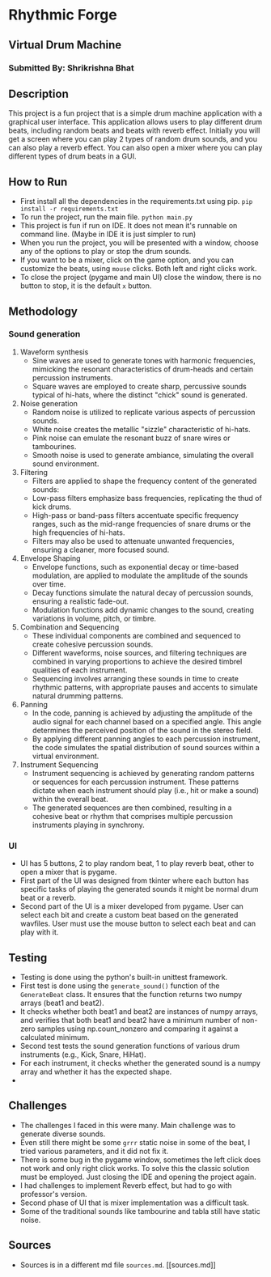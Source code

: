 # Rhythmic Forge
## Virtual Drum Machine
### Submitted By: Shrikrishna Bhat

## Description
This project is a fun project that is a simple drum machine application with a graphical user interface.
This application allows users to play different drum beats, including random beats and beats with reverb effect.
Initially you will get a screen where you can play 2 types of random drum sounds, and you can also play a reverb effect.
You can also open a mixer where you can play different types of drum beats in a GUI.

## How to Run
- First install all the dependencies in the requirements.txt using pip.
```pip install -r requirements.txt```
- To run the project, run the main file.
```python main.py```
- This project is fun if run on IDE. It does not mean it's runnable on command line. (Maybe in IDE it is just simpler to run)
- When you run the project, you will be presented with a window, choose any of the options to play or stop the drum sounds.
- If you want to be a mixer, click on the game option, and you can customize the beats, using ```mouse``` clicks. Both left and right clicks work.
- To close the project (pygame and main UI) close the window, there is no button to stop, it is the default ```x``` button.

## Methodology
### Sound generation
1. Waveform synthesis
   - Sine waves are used to generate tones with harmonic frequencies, mimicking the resonant characteristics of drum-heads and certain percussion instruments.
   - Square waves are employed to create sharp, percussive sounds typical of hi-hats, where the distinct "chick" sound is generated.
2. Noise generation
   - Random noise is utilized to replicate various aspects of percussion sounds.
   - White noise creates the metallic "sizzle" characteristic of hi-hats.
   - Pink noise can emulate the resonant buzz of snare wires or tambourines.
   - Smooth noise is used to generate ambiance, simulating the overall sound environment.
3. Filtering
   - Filters are applied to shape the frequency content of the generated sounds:
   - Low-pass filters emphasize bass frequencies, replicating the thud of kick drums.
   - High-pass or band-pass filters accentuate specific frequency ranges, such as the mid-range frequencies of snare drums or the high frequencies of hi-hats.
   - Filters may also be used to attenuate unwanted frequencies, ensuring a cleaner, more focused sound.
4. Envelope Shaping
   - Envelope functions, such as exponential decay or time-based modulation, are applied to modulate the amplitude of the sounds over time.
   - Decay functions simulate the natural decay of percussion sounds, ensuring a realistic fade-out.
   - Modulation functions add dynamic changes to the sound, creating variations in volume, pitch, or timbre.
5. Combination and Sequencing
   - These individual components are combined and sequenced to create cohesive percussion sounds.
   - Different waveforms, noise sources, and filtering techniques are combined in varying proportions to achieve the desired timbrel qualities of each instrument.
   - Sequencing involves arranging these sounds in time to create rhythmic patterns, with appropriate pauses and accents to simulate natural drumming patterns.
6. Panning
   - In the code, panning is achieved by adjusting the amplitude of the audio signal for each channel based on a specified angle. This angle determines the perceived position of the sound in the stereo field.
   - By applying different panning angles to each percussion instrument, the code simulates the spatial distribution of sound sources within a virtual environment.
7. Instrument Sequencing
   - Instrument sequencing is achieved by generating random patterns or sequences for each percussion instrument. These patterns dictate when each instrument should play (i.e., hit or make a sound) within the overall beat.
   - The generated sequences are then combined, resulting in a cohesive beat or rhythm that comprises multiple percussion instruments playing in synchrony.

### UI
- UI has 5 buttons, 2 to play random beat, 1 to play reverb beat, other to open a mixer that is pygame.
- First part of the UI was designed from tkinter where each button has specific tasks of playing the generated sounds it might be normal drum beat or a reverb.
- Second part of the UI is a mixer developed from pygame. User can select each bit and create a custom beat based on the generated wavfiles. User must use the mouse button to select each beat and can play with it.

## Testing
- Testing is done using the python's built-in unittest framework.
- First test is done using the ```generate_sound()``` function of the ```GenerateBeat``` class. It ensures that the function returns two numpy arrays (beat1 and beat2).
- It checks whether both beat1 and beat2 are instances of numpy arrays, and  verifies that both beat1 and beat2 have a minimum number of non-zero samples using np.count_nonzero and comparing it against a calculated minimum.
- Second test tests the sound generation functions of various drum instruments (e.g., Kick, Snare, HiHat).
- For each instrument, it checks whether the generated sound is a numpy array and whether it has the expected shape.
- 
## Challenges
- The challenges I faced in this were many. Main challenge was to generate diverse sounds.
- Even still there might be some ```grrr``` static noise in some of the beat, I tried various parameters, and it did not fix it.
- There is some bug in the pygame window, sometimes the left click does not work and only right click works. To solve this the classic solution must be employed. Just closing the IDE and opening the project again.
- I had challenges to implement Reverb effect, but had to go with professor's version.
- Second phase of UI that is mixer implementation was a difficult task.
- Some of the traditional sounds like tambourine and tabla still have static noise.

## Sources
- Sources is in a different md file ```sources.md```. [[sources.md]]
